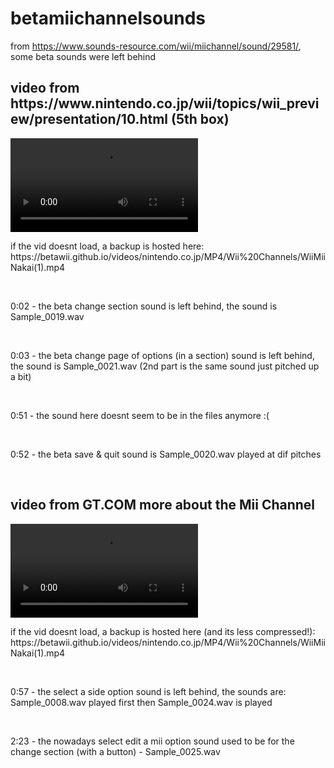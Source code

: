 # betamiichannelsounds
from https://www.sounds-resource.com/wii/miichannel/sound/29581/, some beta sounds were left behind
<br>
<h2>video from https://www.nintendo.co.jp/wii/topics/wii_preview/presentation/10.html (5th box)</h2>
<video src="https://github.com/user-attachments/assets/8c9aad59-3d92-4f04-a3b1-33b8af32f86f"></video>
<p> if the vid doesnt load, a backup is hosted here: https://betawii.github.io/videos/nintendo.co.jp/MP4/Wii%20Channels/WiiMiiNakai(1).mp4</p>
<br>
<p>0:02 - the beta change section sound is left behind, the sound is Sample_0019.wav</p>
<br>
<p>0:03 - the beta change page of options (in a section) sound is left behind, the sound is Sample_0021.wav (2nd part is the same sound just pitched up a bit)</p>
<br>
<p>0:51 - the sound here doesnt seem to be in the files anymore :(</p>
<br>
<p>0:52 - the beta save & quit sound is Sample_0020.wav played at dif pitches </p>
<br>
<h2>video from GT.COM  more about the Mii Channel</h2>
<video src="https://github.com/user-attachments/assets/37f29711-e50c-4b93-a2ba-9a8ddaba1552"></video>
<p> if the vid doesnt load, a backup is hosted here (and its less compressed!): https://betawii.github.io/videos/nintendo.co.jp/MP4/Wii%20Channels/WiiMiiNakai(1).mp4</p>
<br>
<p>0:57 - the select a side option sound is left behind, the sounds are: Sample_0008.wav played first then Sample_0024.wav is played </p>
<br>
<p>2:23 - the nowadays select edit a mii option sound used to be for the change section (with a button) - Sample_0025.wav</p>
